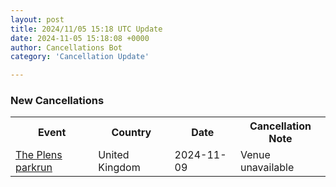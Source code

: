 ```yaml
---
layout: post
title: 2024/11/05 15:18 UTC Update
date: 2024-11-05 15:18:08 +0000
author: Cancellations Bot
category: 'Cancellation Update'

---
```


<h3>New Cancellations</h3>
<div class='hscrollable'>
<table style='width: 100%'>
    <tr>
        <th>Event</th>
        <th>Country</th>
        <th>Date</th>
        <th>Cancellation Note</th>
    </tr>
    <tr>
        <td><a href="https://www.parkrun.org.uk/theplens">The Plens parkrun</a></td>
        <td>United Kingdom</td>
        <td>2024-11-09</td>
        <td>Venue unavailable</td>
    </tr>
</table>
</div>
